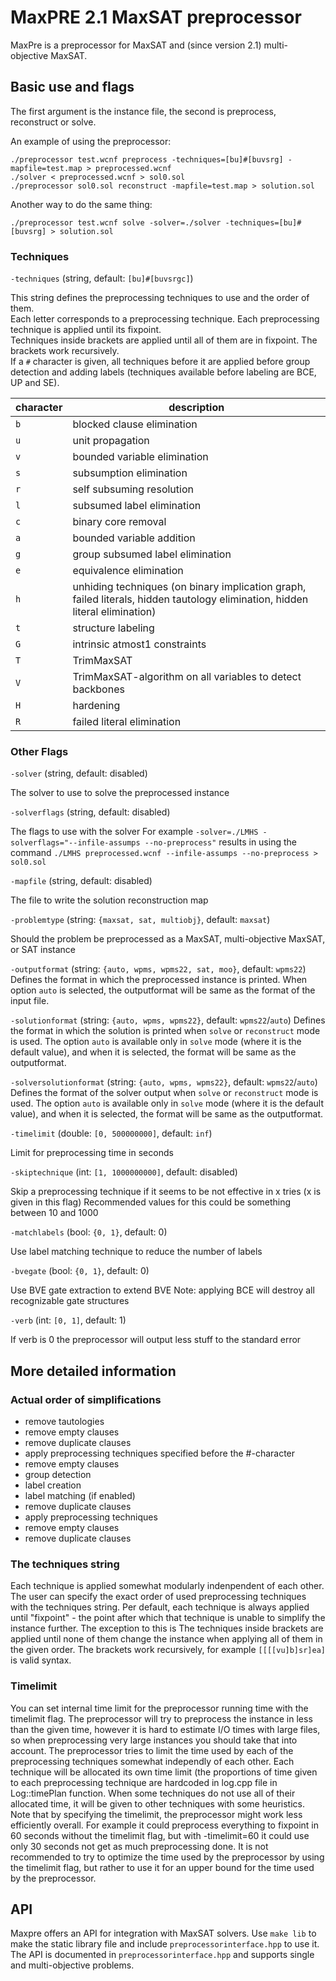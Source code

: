 # MaxPRE 2.1 MaxSAT preprocessor

MaxPre is a preprocessor for MaxSAT and (since version 2.1) multi-objective MaxSAT.

## Basic use and flags

The first argument is the instance file, the second is preprocess, reconstruct or solve.

An example of using the preprocessor:  
```
./preprocessor test.wcnf preprocess -techniques=[bu]#[buvsrg] -mapfile=test.map > preprocessed.wcnf
./solver < preprocessed.wcnf > sol0.sol
./preprocessor sol0.sol reconstruct -mapfile=test.map > solution.sol
```

Another way to do the same thing:  
```
./preprocessor test.wcnf solve -solver=./solver -techniques=[bu]#[buvsrg] > solution.sol  
```

### Techniques

`-techniques` (string, default: `[bu]#[buvsrgc]`)

This string defines the preprocessing techniques to use and the order of them.  
Each letter corresponds to a preprocessing technique. Each preprocessing technique is applied until its fixpoint.  
Techniques inside brackets are applied until all of them are in fixpoint. The brackets work recursively.  
If a `#` character is given, all techniques before it are applied before group detection and adding labels (techniques available before labeling are BCE, UP and SE).  

| character | description                      |
| --------- | -------------------------------- |
| `b`       | blocked clause elimination       |
|	`u`       | unit propagation                 |
| `v`       | bounded variable elimination     |
| `s`       | subsumption elimination          |
| `r`       | self subsuming resolution        |
| `l`       | subsumed label elimination       |
| `c`       | binary core removal              |
| `a`       | bounded variable addition        |
| `g`       | group subsumed label elimination |
| `e`       | equivalence elimination          |
| `h`       | unhiding techniques (on binary implication graph, failed literals, hidden tautology elimination, hidden literal elimination) |
| `t`       | structure labeling               |
| `G`       | intrinsic atmost1 constraints    |
| `T`       | TrimMaxSAT                       |
| `V`       | TrimMaxSAT-algorithm on all variables to detect backbones |
| `H`       | hardening                        |
| `R`       | failed literal elimination       |

### Other Flags

`-solver` (string, default: disabled)

The solver to use to solve the preprocessed instance

`-solverflags` (string, default: disabled)

The flags to use with the solver
For example `-solver=./LMHS -solverflags="--infile-assumps --no-preprocess"` results in using the command `./LMHS preprocessed.wcnf --infile-assumps --no-preprocess > sol0.sol`

`-mapfile` (string, default: disabled)

The file to write the solution reconstruction map

`-problemtype` (string: `{maxsat, sat, multiobj}`, default: `maxsat`)

Should the problem be preprocessed as a MaxSAT, multi-objective MaxSAT, or SAT instance

`-outputformat` (string: `{auto, wpms, wpms22, sat, moo}`, default: `wpms22`)
Defines the format in which the preprocessed instance is printed.
When option `auto` is selected, the outputformat will be same as the format of the input file.

`-solutionformat` (string: `{auto, wpms, wpms22}`, default: `wpms22`/`auto`)
Defines the format in which the solution is printed when `solve` or `reconstruct` mode is used.
The option `auto` is available only in `solve` mode (where it is the default value), and when it is selected, the format will be same as the outputformat.

`-solversolutionformat` (string: `{auto, wpms, wpms22}`, default: `wpms22`/`auto`)
Defines the format of the solver output when `solve` or `reconstruct` mode is used.
The option `auto` is available only in `solve` mode (where it is the default value), and when it is selected, the format will be same as the outputformat.

`-timelimit` (double: `[0, 500000000]`, default: `inf`)

Limit for preprocessing time in seconds

`-skiptechnique` (int: `[1, 1000000000]`, default: disabled)

Skip a preprocessing technique if it seems to be not effective in x tries (x is given in this flag)
Recommended values for this could be something between 10 and 1000

`-matchlabels` (bool: `{0, 1}`, default: 0)

Use label matching technique to reduce the number of labels

`-bvegate` (bool: `{0, 1}`, default: 0)

Use BVE gate extraction to extend BVE
Note: applying BCE will destroy all recognizable gate structures

`-verb` (int: `[0, 1]`, default: 1)

If verb is 0 the preprocessor will output less stuff to the standard error


## More detailed information

### Actual order of simplifications

* remove tautologies
* remove empty clauses
* remove duplicate clauses
* apply preprocessing techniques specified before the #-character
* remove empty clauses
* group detection
* label creation
* label matching (if enabled)
* remove duplicate clauses
* apply preprocessing techniques
* remove empty clauses
* remove duplicate clauses

### The techniques string

Each technique is applied somewhat modularly indenpendent of each other. The user
can specify the exact order of used preprocessing techniques with the techniques string.
Per default, each technique is always applied until "fixpoint" - the point after which that
technique is unable to simplify the instance further. The exception to this is
The techniques inside brackets are applied
until none of them change the instance when applying all of them in the given order.
The brackets work recursively, for example `[[[[vu]b]sr]ea]` is valid syntax.

### Timelimit

You can set internal time limit for the preprocessor running time with the timelimit flag.
The preprocessor will try to preprocess the instance in less than the given time,
however it is hard to estimate I/O times with large files, so when preprocessing very
large instances you should take that into account. The preprocessor tries to limit
the time used by each of the preprocessing techniques somewhat independly of each other.
Each technique will be allocated its own time limit (the proportions of time given
to each preprocessing technique are hardcoded in log.cpp file in Log::timePlan
function. When some techniques do not use all of their allocated time, it will be
given to other techniques with some heuristics. Note that by specifying the timelimit,
the preprocessor might work less efficiently overall. For example it could preprocess
everything to fixpoint in 60 seconds without the timelimit flag, but with -timelimit=60
it could use only 30 seconds not get as much preprocessing done. It is not recommended
to try to optimize the time used by the preprocessor by using the timelimit flag, but
rather to use it for an upper bound for the time used by the preprocessor.

## API

Maxpre offers an API for integration with MaxSAT solvers. Use `make lib` to make
the static library file and include `preprocessorinterface.hpp` to use it. The API
is documented in `preprocessorinterface.hpp` and supports single and
multi-objective problems.
